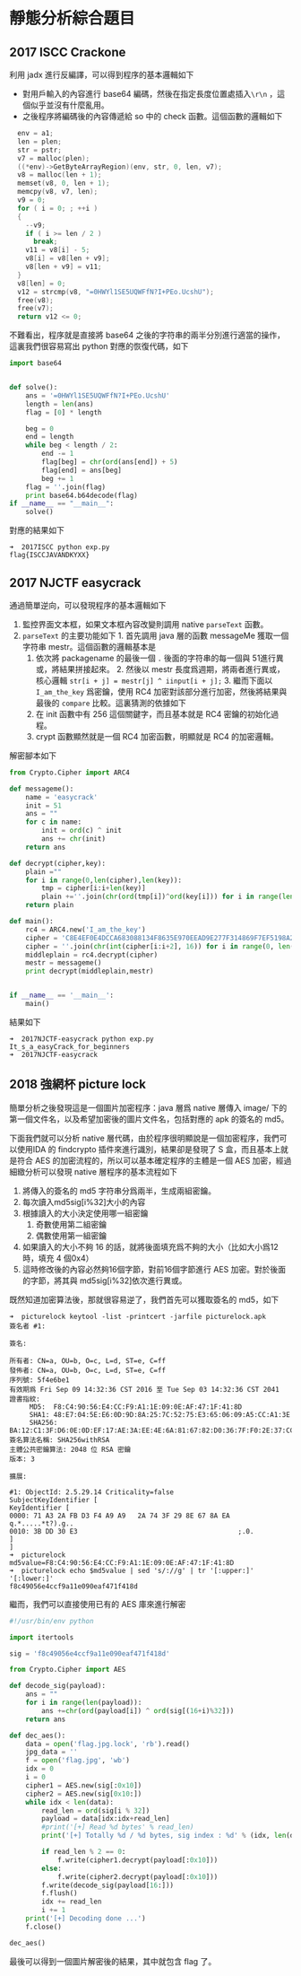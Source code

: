 # 靜態分析綜合題目

## 2017 ISCC Crackone

利用 jadx 進行反編譯，可以得到程序的基本邏輯如下

-   對用戶輸入的內容進行 base64 編碼，然後在指定長度位置處插入`\r\n` ，這個似乎並沒有什麼亂用。
-   之後程序將編碼後的內容傳遞給 so 中的 check 函數。這個函數的邏輯如下

```c
  env = a1;
  len = plen;
  str = pstr;
  v7 = malloc(plen);
  ((*env)->GetByteArrayRegion)(env, str, 0, len, v7);
  v8 = malloc(len + 1);
  memset(v8, 0, len + 1);
  memcpy(v8, v7, len);
  v9 = 0;
  for ( i = 0; ; ++i )
  {
    --v9;
    if ( i >= len / 2 )
      break;
    v11 = v8[i] - 5;
    v8[i] = v8[len + v9];
    v8[len + v9] = v11;
  }
  v8[len] = 0;
  v12 = strcmp(v8, "=0HWYl1SE5UQWFfN?I+PEo.UcshU");
  free(v8);
  free(v7);
  return v12 <= 0;
```

不難看出，程序就是直接將 base64 之後的字符串的兩半分別進行適當的操作，這裏我們很容易寫出 python 對應的恢復代碼，如下

```python
import base64


def solve():
    ans = '=0HWYl1SE5UQWFfN?I+PEo.UcshU'
    length = len(ans)
    flag = [0] * length

    beg = 0
    end = length
    while beg < length / 2:
        end -= 1
        flag[beg] = chr(ord(ans[end]) + 5)
        flag[end] = ans[beg]
        beg += 1
    flag = ''.join(flag)
    print base64.b64decode(flag)
if __name__ == "__main__":
    solve()
```

對應的結果如下

```shell
➜  2017ISCC python exp.py
flag{ISCCJAVANDKYXX}
```

## 2017 NJCTF easycrack

通過簡單逆向，可以發現程序的基本邏輯如下

1.  監控界面文本框，如果文本框內容改變則調用 native `parseText` 函數。
2.   `parseText` 的主要功能如下
    1.  首先調用 java 層的函數 messageMe 獲取一個字符串 mestr。這個函數的邏輯基本是
        1.  依次將 packagename 的最後一個 `.` 後面的字符串的每一個與 51進行異或，將結果拼接起來。
    2.  然後以 mestr 長度爲週期，將兩者進行異或，核心邏輯 `str[i + j] = mestr[j] ^ iinput[i + j];`
    3.  繼而下面以 `I_am_the_key` 爲密鑰，使用 RC4 加密對該部分進行加密，然後將結果與最後的 `compare` 比較。這裏猜測的依據如下
        1.  在 init 函數中有 256 這個關鍵字，而且基本就是 RC4 密鑰的初始化過程。
        2.  crypt 函數顯然就是一個 RC4 加密函數，明顯就是 RC4 的加密邏輯。

解密腳本如下

```python
from Crypto.Cipher import ARC4

def messageme():
    name = 'easycrack'
    init = 51
    ans = ""
    for c in name:
        init = ord(c) ^ init
        ans += chr(init)
    return ans

def decrypt(cipher,key):
    plain =""
    for i in range(0,len(cipher),len(key)):
        tmp = cipher[i:i+len(key)]
        plain +=''.join(chr(ord(tmp[i])^ord(key[i])) for i in range(len(tmp)))
    return plain

def main():
    rc4 = ARC4.new('I_am_the_key')
    cipher = 'C8E4EF0E4DCCA683088134F8635E970EEAD9E277F314869F7EF5198A2AA4'
    cipher = ''.join(chr(int(cipher[i:i+2], 16)) for i in range(0, len(cipher), 2))
    middleplain = rc4.decrypt(cipher)
    mestr = messageme()
    print decrypt(middleplain,mestr)


if __name__ == '__main__':
    main()
```

結果如下

```shell
➜  2017NJCTF-easycrack python exp.py 
It_s_a_easyCrack_for_beginners
➜  2017NJCTF-easycrack 
```

## 2018 強網杯 picture lock

簡單分析之後發現這是一個圖片加密程序：java 層爲 native 層傳入 image/ 下的第一個文件名，以及希望加密後的圖片文件名，包括對應的 apk 的簽名的 md5。

下面我們就可以分析 native 層代碼，由於程序很明顯說是一個加密程序，我們可以使用IDA 的 findcrypto 插件來進行識別，結果卻是發現了 S 盒，而且基本上就是符合 AES 的加密流程的，所以可以基本確定程序的主體是一個 AES 加密，經過細緻分析可以發現 native 層程序的基本流程如下

1. 將傳入的簽名的 md5 字符串分爲兩半，生成兩組密鑰。
2. 每次讀入md5sig[i%32]大小的內容
3. 根據讀入的大小決定使用哪一組密鑰
   1. 奇數使用第二組密鑰
   2. 偶數使用第一組密鑰
4. 如果讀入的大小不夠 16 的話，就將後面填充爲不夠的大小（比如大小爲12時，填充 4 個0x4）
5. 這時修改後的內容必然夠16個字節，對前16個字節進行 AES 加密。對於後面的字節，將其與 md5sig[i%32]依次進行異或。

既然知道加密算法後，那就很容易逆了，我們首先可以獲取簽名的 md5，如下

```shell
➜  picturelock keytool -list -printcert -jarfile picturelock.apk
簽名者 #1:

簽名:

所有者: CN=a, OU=b, O=c, L=d, ST=e, C=ff
發佈者: CN=a, OU=b, O=c, L=d, ST=e, C=ff
序列號: 5f4e6be1
有效期爲 Fri Sep 09 14:32:36 CST 2016 至 Tue Sep 03 14:32:36 CST 2041
證書指紋:
	 MD5:  F8:C4:90:56:E4:CC:F9:A1:1E:09:0E:AF:47:1F:41:8D
	 SHA1: 48:E7:04:5E:E6:0D:9D:8A:25:7C:52:75:E3:65:06:09:A5:CC:A1:3E
	 SHA256: BA:12:C1:3F:D6:0E:0D:EF:17:AE:3A:EE:4E:6A:81:67:82:D0:36:7F:F0:2E:37:CC:AD:5D:6E:86:87:0C:8E:38
簽名算法名稱: SHA256withRSA
主體公共密鑰算法: 2048 位 RSA 密鑰
版本: 3

擴展:

#1: ObjectId: 2.5.29.14 Criticality=false
SubjectKeyIdentifier [
KeyIdentifier [
0000: 71 A3 2A FB D3 F4 A9 A9   2A 74 3F 29 8E 67 8A EA  q.*.....*t?).g..
0010: 3B DD 30 E3                                        ;.0.
]
]
➜  picturelock md5value=F8:C4:90:56:E4:CC:F9:A1:1E:09:0E:AF:47:1F:41:8D
➜  picturelock echo $md5value | sed 's/://g' | tr '[:upper:]' '[:lower:]'
f8c49056e4ccf9a11e090eaf471f418d
```

繼而，我們可以直接使用已有的 AES 庫來進行解密

```python
#!/usr/bin/env python

import itertools

sig = 'f8c49056e4ccf9a11e090eaf471f418d'

from Crypto.Cipher import AES

def decode_sig(payload):
    ans = ""
    for i in range(len(payload)):
        ans +=chr(ord(payload[i]) ^ ord(sig[(16+i)%32]))
    return ans

def dec_aes():
	data = open('flag.jpg.lock', 'rb').read()
	jpg_data = ''
	f = open('flag.jpg', 'wb')
	idx = 0
	i = 0
	cipher1 = AES.new(sig[:0x10])
	cipher2 = AES.new(sig[0x10:])
	while idx < len(data):
		read_len = ord(sig[i % 32])
		payload = data[idx:idx+read_len]
		#print('[+] Read %d bytes' % read_len)
		print('[+] Totally %d / %d bytes, sig index : %d' % (idx, len(data), i))

		if read_len % 2 == 0:
			f.write(cipher1.decrypt(payload[:0x10]))
		else:
			f.write(cipher2.decrypt(payload[:0x10]))
		f.write(decode_sig(payload[16:]))
		f.flush()
		idx += read_len
		i += 1
	print('[+] Decoding done ...')
	f.close()

dec_aes()
```

最後可以得到一個圖片解密後的結果，其中就包含 flag 了。
